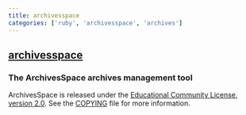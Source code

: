 ```yaml
---
title: archivesspace
categories: ['ruby', 'archivesspace', 'archives']
---
```

## [archivesspace](https://github.com/archivesspace/archivesspace)

### The ArchivesSpace archives management tool


ArchivesSpace is released under the [Educational Community License, version 2.0](http://opensource.org/licenses/ecl2.php). See the [COPYING](COPYING) file for more information.
